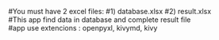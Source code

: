 #You must have 2 excel files:
#1) database.xlsx
#2) result.xlsx                                       
#This app find data in database and complete result file                              
#app use extencions : openpyxl, kivymd, kivy
